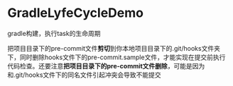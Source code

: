 # GradleLyfeCycleDemo
gradle构建，执行task的生命周期

把项目目录下的pre-commit文件**剪切**到你本地项目目录下的.git/hooks文件夹下，同时删除hooks文件下的pre-commit.sample文件，才能实现在提交前执行代码检查。还要注意**把项目目录下的pre-commit文件删除**，可能是因为和.git/hooks文件下的同名文件引起冲突会导致不能提交
